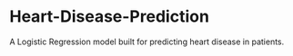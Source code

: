 # Heart-Disease-Prediction
A Logistic Regression model built for predicting heart disease in patients.
